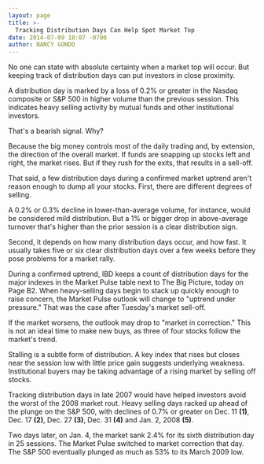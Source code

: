 ```yaml
---
layout: page
title: >-
  Tracking Distribution Days Can Help Spot Market Top
date: 2014-07-09 18:07 -0700
author: NANCY GONDO
---
```





No one can state with absolute certainty when a market top will occur. But keeping track of distribution days can put investors in close proximity.

  

A distribution day is marked by a loss of 0.2% or greater in the Nasdaq composite or S&P 500 in higher volume than the previous session. This indicates heavy selling activity by mutual funds and other institutional investors.

  

That's a bearish signal. Why?

  

Because the big money controls most of the daily trading and, by extension, the direction of the overall market. If funds are snapping up stocks left and right, the market rises. But if they rush for the exits, that results in a sell-off.

  

That said, a few distribution days during a confirmed market uptrend aren't reason enough to dump all your stocks. First, there are different degrees of selling.

  

A 0.2% or 0.3% decline in lower-than-average volume, for instance, would be considered mild distribution. But a 1% or bigger drop in above-average turnover that's higher than the prior session is a clear distribution sign.

  

Second, it depends on how many distribution days occur, and how fast. It usually takes five or six clear distribution days over a few weeks before they pose problems for a market rally.

  

During a confirmed uptrend, IBD keeps a count of distribution days for the major indexes in the Market Pulse table next to The Big Picture, today on Page B2. When heavy-selling days begin to stack up quickly enough to raise concern, the Market Pulse outlook will change to "uptrend under pressure." That was the case after Tuesday's market sell-off.

  

If the market worsens, the outlook may drop to "market in correction." This is not an ideal time to make new buys, as three of four stocks follow the market's trend.

  

Stalling is a subtle form of distribution. A key index that rises but closes near the session low with little price gain suggests underlying weakness. Institutional buyers may be taking advantage of a rising market by selling off stocks.

  

Tracking distribution days in late 2007 would have helped investors avoid the worst of the 2008 market rout. Heavy selling days racked up ahead of the plunge on the S&P 500, with declines of 0.7% or greater on Dec. 11 **(1)**, Dec. 17 **(2)**, Dec. 27 **(3)**, Dec. 31 **(4)** and Jan. 2, 2008 **(5)**.

  

Two days later, on Jan. 4, the market sank 2.4% for its sixth distribution day in 25 sessions. The Market Pulse switched to market correction that day. The S&P 500 eventually plunged as much as 53% to its March 2009 low.




